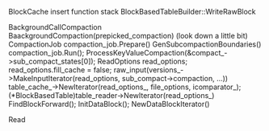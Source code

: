 

BlockCache insert function stack 
 BlockBasedTableBuilder::WriteRawBlock



BackgroundCallCompaction 
  BaackgroundCompaction(prepicked_compaction)
  (look down a little bit)
    CompactionJob 
    compaction_job.Prepare()
      GenSubcompactionBoundaries() 
    compaction_job.Run();
      ProcessKeyValueCompaction(&compact_->sub_compact_states[0]);
        ReadOptions read_options;
        read_options.fill_cache = false;
        raw_input(versions_->MakeInputIterator(read_options, sub_compact->compaction, ...))
          table_cache_->NewIterator(read_options_, file_options, icomparator_);
            (*BlockBasedTable)table_reader->NewIterator(read_options_)
              FindBlockForward();
                InitDataBlock();
                  NewDataBlockIterator() 




  Read 
